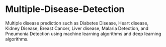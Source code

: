 # Multiple-Disease-Detection
Multiple disease prediction such as Diabetes Disease, Heart disease, Kidney Disease, Breast Cancer, Liver disease, Malaria Detection, and Pneumonia Detection using machine learning algorithms and deep learning algorithms. 
